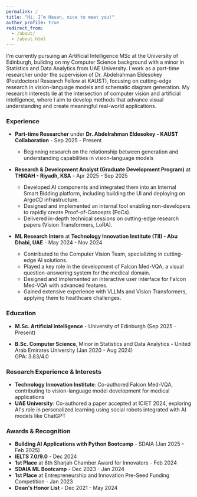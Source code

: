 ```yaml
---
permalink: /
title: "Hi, I’m Hasan, nice to meet you!"
author_profile: true
redirect_from:
  - /about/
  - /about.html
---
```


I'm currently pursuing an Artificial Intelligence MSc at the University of Edinburgh, building on my Computer Science background with a minor in Statistics and Data Analytics from UAE University. I work as a part-time researcher under the supervision of Dr. Abdelrahman Eldesokey (Postdoctoral Research Fellow at KAUST), focusing on cutting-edge research in vision-language models and schematic diagram generation. My research interests lie at the intersection of computer vision and artificial intelligence, where I aim to develop methods that advance visual understanding and create meaningful real-world applications.

### **Experience**

- **Part-time Researcher** under **Dr. Abdelrahman Eldesokey - KAUST Collaboration** - Sep 2025 - Present  
  - Beginning research on the relationship between generation and understanding capabilities in vision-language models


- **Research & Development Analyst (Graduate Development Program)** at **THIQAH - Riyadh, KSA** - Apr 2025 - Sep 2025  
  - Developed AI components and integrated them into an Internal Smart Bidding platform, including building the UI and deploying on ArgoCD infrastructure.  
  - Designed and implemented an internal tool enabling non-developers to rapidly create Proof-of-Concepts (PoCs).  
  - Delivered in-depth technical sessions on cutting-edge research papers (Vision Transformers, LoRA).

- **ML Research Intern** at **Technology Innovation Institute (TII) - Abu Dhabi, UAE** - May 2024 - Nov 2024  
  - Contributed to the Computer Vision Team, specializing in cutting-edge AI solutions.  
  - Played a key role in the development of Falcon Med-VQA, a visual question-answering system for the medical domain.  
  - Designed and implemented an interactive user interface for Falcon Med-VQA with advanced features.  
  - Gained extensive experience with VLLMs and Vision Transformers, applying them to healthcare challenges.  

### **Education**

- **M.Sc. Artificial Intelligence** - University of Edinburgh (Sep 2025 - Present)  

- **B.Sc. Computer Science**, Minor in Statistics and Data Analytics - United Arab Emirates University (Jan 2020 - Aug 2024)  
  GPA: 3.83/4.0  

### **Research Experience & Interests**

- **Technology Innovation Institute**: Co-authored Falcon Med-VQA, contributing to vision-language model development for medical applications
- **UAE University**: Co-authored a paper accepted at ICIET 2024, exploring AI's role in personalized learning using social robots integrated with AI models like ChatGPT

### **Awards & Recognition**
- **Building AI Applications with Python Bootcamp** - SDAIA (Jan 2025 - Feb 2025)  
- **IELTS 7.0/9.0** - Dec 2024  
- **1st Place** at 8th Sharjah Chamber Award for Innovators - Feb 2024  
- **SDAIA ML Bootcamp** - Dec 2023 - Jan 2024  
- **1st Place** at Entrepreneurship and Innovation Pre-Seed Funding Competition - Jan 2023  
- **Dean's Honor List** - Dec 2021 - May 2024

